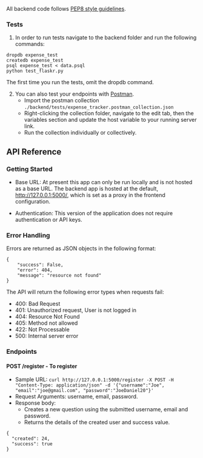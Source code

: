 All backend code follows [PEP8 style guidelines](https://www.python.org/dev/peps/pep-0008/). 

### Tests
1. In order to run tests navigate to the backend folder and run the following commands: 

```
dropdb expense_test
createdb expense_test
psql expense_test < data.psql
python test_flaskr.py
```

The first time you run the tests, omit the dropdb command. 

2. You can also test your endpoints with [Postman](https://getpostman.com).
   - Import the postman collection `./backend/tests/expense_tracker.postman_collection.json`
   - Right-clicking the collection folder, navigate to the edit tab, then the variables section and update the host variable to your running server link.
   - Run the collection individually or collectively.


## API Reference

### Getting Started
- Base URL: At present this app can only be run locally and is not hosted as a base URL. The backend app is hosted at the default, http://127.0.0.1:5000/, which is set as a proxy in the frontend configuration.

- Authentication: This version of the application does not require authentication or API keys. 

### Error Handling
Errors are returned as JSON objects in the following format:
```
{
    "success": False, 
    "error": 404, 
    "message": "resource not found"
}
```
The API will return the following error types when requests fail:
- 400: Bad Request
- 401: Unauthorized request, User is not logged in
- 404: Resource Not Found
- 405: Method not allowed
- 422: Not Processable
- 500: Internal server error

### Endpoints 

#### POST /register - To register
- Sample URL: `curl http://127.0.0.1:5000/register -X POST -H "Content-Type: application/json" -d '{"username":"Joe", "email":"joe@gmail.com", "password":"JoeDaniel20"}'`
- Request Arguments: username, email, password.
- Response body:
  - Creates a new question using the submitted username, email and  password.
  - Returns the details of the created user and success value.
```
{
  "created": 24,
  "success": true
}
```

